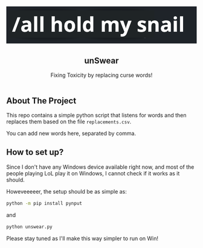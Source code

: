 
<a name="readme-top"></a>





<!-- PROJECT LOGO -->
<br />
<div align="center">
  <a href="">
    <img src="holdmysnail.png" alt="Logo">
  </a>

<h2 align="center">unSwear</h3>

  <p align="center">
    Fixing Toxicity by replacing curse words! 
    <br />
    <br />
  </p>
</div>


## About The Project

This repo contains a simple python script that listens for words and then replaces them based on the file `replacements.csv`.

You can add new words here, separated by comma.



## How to set up? 

Since I don't have any Windows device available right now, and most of the people playing LoL play it on Windows, I cannot check if it works as it should.

Howeveeeeer, the setup should be as simple as:

```bash
python -m pip install pynput
```

and 

```bash
python unswear.py
```

Please stay tuned as I'll make this way simpler to run on Win!


